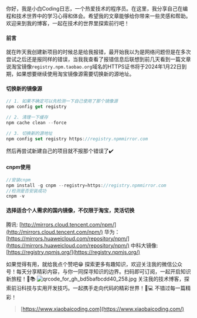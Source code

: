 你好，我是小白Coding日志，一个热爱技术的程序员。在这里，我分享自己在编程和技术世界中的学习心得和体会。希望我的文章能够给你带来一些灵感和帮助。欢迎来到我的博客，一起在技术的世界里探索前行吧！
#### 前言
就在昨天我创建新项目的时候总是给我报错，最开始我以为是网络问题但是在多次尝试之后还是报同样的错误，当我我查看了报错信息后联想到前几天看到一篇文章说淘宝镜像`registry.npm.taobao.org`域名的HTTPS证书将于2024年1月22日到期，如果想要继续使用淘宝镜像源需要切换新的源地址。
#### 切换新的镜像源
```javascript
// 1. 如果不确定可以先检测一下自己使用了那个镜像源
npm config get registry

// 2. 清理一下缓存
npm cache clean --force

// 3. 切换新的源地址
npm config set registry https://registry.npmmirror.com
```
然后再尝试新建自己的项目就不报那个错误了✔️
#### cnpm使用
```javascript
//安装cnpm
npm install -g cnpm --registry=https://registry.npmmirror.com
//检测是否安装成功
cnpm -v
```
#### 选择适合个人需求的国内镜像，不仅限于淘宝，灵活切换
腾讯: [http://mirrors.cloud.tencent.com/npm/](http://mirrors.cloud.tencent.com/npm/)
华为：[https://mirrors.huaweicloud.com/repository/npm/](https://mirrors.huaweicloud.com/repository/npm/)
中科大镜像: [https://registry.npmjs.org/](https://registry.npmjs.org/)

如果觉得有用，就给我点个赞吧😁
探索更多有趣知识，欢迎关注我的微信公众号！每天分享精彩内容，与你一同探寻知识的边界。扫码即可订阅，一起开启知识新旅程！🚀📚
![qrcode_for_gh_bd5bafbcdd40_258.jpg](https://cdn.nlark.com/yuque/0/2024/jpeg/36013995/1705556124681-b339e93e-c46c-41e7-9922-b49c58aeff21.jpeg#averageHue=%23a09f9f&clientId=u38add42d-4de3-4&from=ui&id=A3aMy&originHeight=258&originWidth=258&originalType=binary&ratio=1&rotation=0&showTitle=false&size=26790&status=done&style=none&taskId=u7f558f04-96e1-43f7-8d4c-70f1b40b037&title=)
关注我的技术博客，探索前沿科技与实用开发技巧。一起携手走向代码的精彩世界！🚀💻 不错过每一篇精彩！
> [https://www.xiaobaicoding.com](https://www.xiaobaicoding.com/)

